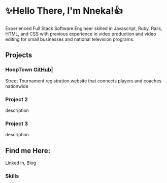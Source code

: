 # :sparkles:Hello There, I'm Nneka!:thumbsup:

Experienced Full Stack Software Engineer skilled in Javascript, Ruby, Rails, HTML, and CSS with previous experience in video production and video editing for small businesses and national television programs.

## Projects

### HoopTown [GitHub](https://github.com/nnekauf/hoop-town)|
Street Tournament registration website that connects players and coaches nationwide
### Project 2
description
### Project 3
description

## Find me Here:
Linked in, Blog

### Skills
